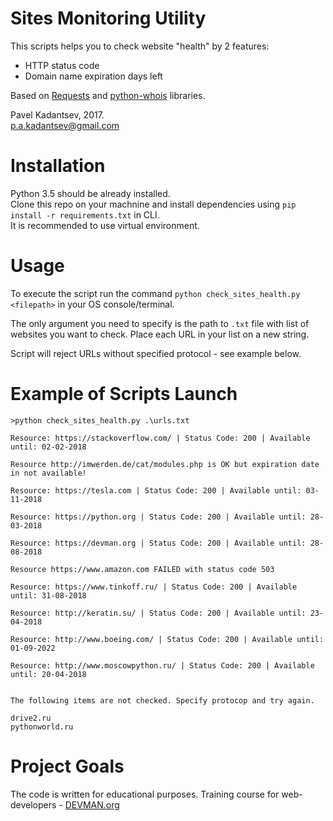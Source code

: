 # Sites Monitoring Utility

This scripts helps you to check website "health" by 2 features:
- HTTP status code 
- Domain name expiration days left

Based on [Requests](https://docs.python-requests.org/en/master) and [python-whois](https://pypi.python.org/pypi/python-whois) libraries.

Pavel Kadantsev, 2017. <br/>
p.a.kadantsev@gmail.com


# Installation

Python 3.5 should be already installed. <br />
Clone this repo on your machnine and install dependencies using ```pip install -r requirements.txt``` in CLI. <br />
It is recommended to use virtual environment.


# Usage

To execute the script run the command ```python check_sites_health.py <filepath>``` in your OS console/terminal.

The only argument you need to specify is the path to ```.txt``` file with list of websites you want to check.
Place each URL in your list on a new string.

Script will reject URLs without specified protocol - see example below.

# Example of Scripts Launch

```
>python check_sites_health.py .\urls.txt

Resource: https://stackoverflow.com/ | Status Code: 200 | Available until: 02-02-2018

Resource http://imwerden.de/cat/modules.php is OK but expiration date in not available!

Resource: https://tesla.com | Status Code: 200 | Available until: 03-11-2018

Resource: https://python.org | Status Code: 200 | Available until: 28-03-2018

Resource: https://devman.org | Status Code: 200 | Available until: 28-08-2018

Resource https://www.amazon.com FAILED with status code 503

Resource: https://www.tinkoff.ru/ | Status Code: 200 | Available until: 31-08-2018

Resource: http://keratin.su/ | Status Code: 200 | Available until: 23-04-2018

Resource: http://www.boeing.com/ | Status Code: 200 | Available until: 01-09-2022

Resource: http://www.moscowpython.ru/ | Status Code: 200 | Available until: 20-04-2018


The following items are not checked. Specify protocop and try again.

drive2.ru
pythonworld.ru
```


# Project Goals

The code is written for educational purposes. Training course for web-developers - [DEVMAN.org](https://devman.org)